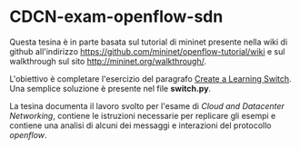 # CDCN-exam-openflow-sdn
Questa tesina è in parte basata sul tutorial di mininet presente nella wiki di github all'indirizzo https://github.com/mininet/openflow-tutorial/wiki e sul walkthrough sul sito http://mininet.org/walkthrough/.

L'obiettivo è completare l'esercizio del paragrafo [Create a Learning Switch](https://github.com/mininet/openflow-tutorial/wiki/Create-a-Learning-Switch). Una semplice soluzione è presente nel file **switch.py**.

La tesina documenta il lavoro svolto per l'esame di *Cloud and Datacenter Networking*, contiene le istruzioni necessarie per replicare gli esempi e contiene una analisi di alcuni dei messaggi e interazioni del protocollo *openflow*.
